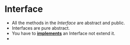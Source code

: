 # Interface

* All the methods in the *Interface* are abstract and public.
* Interfaces are pure abstract.
* You have to <u>**implements**</u> an Interface not extend it.
* 